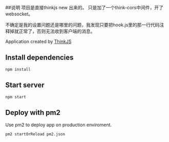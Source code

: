 
##说明
项目是直接thinkjs new 出来的。
只是加了一个think-cors中间件，开了websocket。

不确定是我的设置问题还是哪里的问题，我发现只要把hook.js里的那一行代码注释掉就正常了，否则无法收到客户端的消息。


Application created by [ThinkJS](http://www.thinkjs.org)

## Install dependencies

```
npm install
```

## Start server

```
npm start
```

## Deploy with pm2

Use pm2 to deploy app on production enviroment.

```
pm2 startOrReload pm2.json
```

